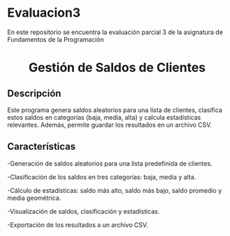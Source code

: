 # Evaluacion3
En este repositorio se encuentra la evaluación parcial 3 de la asignatura de Fundamentos de la Programación


<h1 align="center">Gestión de Saldos de Clientes</h1>

<h2>Descripción</h2>

Este programa genera saldos aleatorios para una lista de clientes, clasifica estos saldos en categorías (baja, media, alta) y calcula estadísticas relevantes. Además, permite guardar los resultados en un archivo CSV.

<h2>Características</h2>

-Generación de saldos aleatorios para una lista predefinida de clientes.

-Clasificación de los saldos en tres categorías: baja, media y alta.

-Cálculo de estadísticas: saldo más alto, saldo más bajo, saldo promedio y media geométrica.

-Visualización de saldos, clasificación y estadísticas.

-Exportación de los resultados a un archivo CSV.
